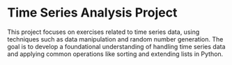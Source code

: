 # Time Series Analysis Project

This project focuses on exercises related to time series data, using techniques such as data manipulation and random number generation. The goal is to develop a foundational understanding of handling time series data and applying common operations like sorting and extending lists in Python.

